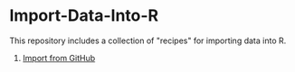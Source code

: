 # Import-Data-Into-R

This repository includes a collection of "recipes" for importing data into R.

1. [Import from GitHub](https://github.com/lecy/Import-Data-Into-R/blob/master/Import%20From%20GitHub.rmd)
